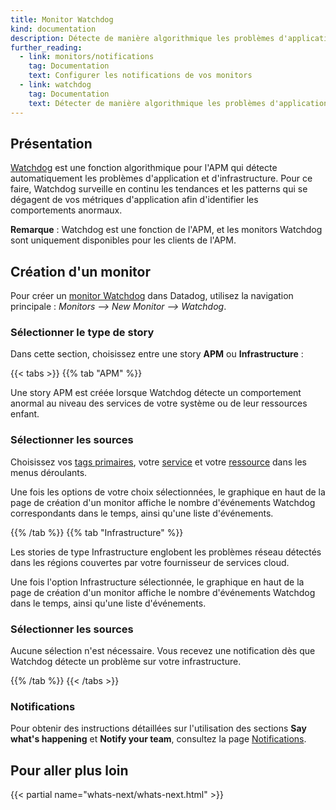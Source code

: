 ```yaml
---
title: Monitor Watchdog
kind: documentation
description: Détecte de manière algorithmique les problèmes d'application et d'infrastructure.
further_reading:
  - link: monitors/notifications
    tag: Documentation
    text: Configurer les notifications de vos monitors
  - link: watchdog
    tag: Documentation
    text: Détecter de manière algorithmique les problèmes d'application et d'infrastructure avec Watchdog
---
```

## Présentation

[Watchdog][1] est une fonction algorithmique pour l'APM qui détecte automatiquement les problèmes d'application et d'infrastructure. Pour ce faire, Watchdog surveille en continu les tendances et les patterns qui se dégagent de vos métriques d'application afin d'identifier les comportements anormaux.

**Remarque** : Watchdog est une fonction de l'APM, et les monitors Watchdog sont uniquement disponibles pour les clients de l'APM.

## Création d'un monitor

Pour créer un [monitor Watchdog][2] dans Datadog, utilisez la navigation principale : *Monitors --> New Monitor --> Watchdog*.

### Sélectionner le type de story

Dans cette section, choisissez entre une story **APM** ou **Infrastructure** :

{{< tabs >}}
{{% tab "APM" %}}

Une story APM est créée lorsque Watchdog détecte un comportement anormal au niveau des services de votre système ou de leur ressources enfant.

### Sélectionner les sources

Choisissez vos [tags primaires][1], votre [service][2] et votre [ressource][3] dans les menus déroulants.

Une fois les options de votre choix sélectionnées, le graphique en haut de la page de création d'un monitor affiche le nombre d'événements Watchdog correspondants dans le temps, ainsi qu'une liste d'événements.

[1]: /fr/tracing/guide/setting_primary_tags_to_scope/#environment
[2]: /fr/tracing/visualization/service
[3]: /fr/tracing/visualization/resource
{{% /tab %}}
{{% tab "Infrastructure" %}}

Les stories de type Infrastructure englobent les problèmes réseau détectés dans les régions couvertes par votre fournisseur de services cloud.

Une fois l'option Infrastructure sélectionnée, le graphique en haut de la page de création d'un monitor affiche le nombre d'événements Watchdog dans le temps, ainsi qu'une liste d'événements.

### Sélectionner les sources

Aucune sélection n'est nécessaire. Vous recevez une notification dès que Watchdog détecte un problème sur votre infrastructure.

{{% /tab %}}
{{< /tabs >}}

### Notifications

Pour obtenir des instructions détaillées sur l'utilisation des sections **Say what's happening** et **Notify your team**, consultez la page [Notifications][3].

## Pour aller plus loin

{{< partial name="whats-next/whats-next.html" >}}

[1]: /fr/watchdog
[2]: https://app.datadoghq.com/monitors#create/watchdog
[3]: /fr/monitors/notifications